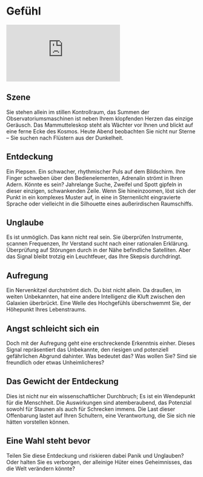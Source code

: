 # Gefühl

<iframe class="ytIframe" src="https://www.youtube.com/embed/NCkbekhUdw4?si=CJqVWxeGW7Yu0hje" title="YouTube video player" frameborder="0" allow="accelerometer; autoplay; clipboard-write; encrypted-media; gyroscope; picture-in-picture; web-share" allowfullscreen></iframe>

## **Szene**

Sie stehen allein im stillen Kontrollraum, das Summen der Observatoriumsmaschinen ist neben Ihrem klopfenden Herzen das einzige Geräusch. Das Mammutteleskop steht als Wächter vor Ihnen und blickt auf eine ferne Ecke des Kosmos. Heute Abend beobachten Sie nicht nur Sterne – Sie suchen nach Flüstern aus der Dunkelheit.

## **Entdeckung**

Ein Piepsen. Ein schwacher, rhythmischer Puls auf dem Bildschirm. Ihre Finger schweben über den Bedienelementen, Adrenalin strömt in Ihren Adern. Könnte es sein? Jahrelange Suche, Zweifel und Spott gipfeln in dieser einzigen, schwankenden Zeile. Wenn Sie hineinzoomen, löst sich der Punkt in ein komplexes Muster auf, in eine in Sternenlicht eingravierte Sprache oder vielleicht in die Silhouette eines außerirdischen Raumschiffs.

## **Unglaube**

Es ist unmöglich. Das kann nicht real sein. Sie überprüfen Instrumente, scannen Frequenzen, Ihr Verstand sucht nach einer rationalen Erklärung. Überprüfung auf Störungen durch in der Nähe befindliche Satelliten. Aber das Signal bleibt trotzig ein Leuchtfeuer, das Ihre Skepsis durchdringt.

## **Aufregung**

Ein Nervenkitzel durchströmt dich. Du bist nicht allein. Da draußen, im weiten Unbekannten, hat eine andere Intelligenz die Kluft zwischen den Galaxien überbrückt. Eine Welle des Hochgefühls überschwemmt Sie, der Höhepunkt Ihres Lebenstraums.

## **Angst schleicht sich ein**

Doch mit der Aufregung geht eine erschreckende Erkenntnis einher. Dieses Signal repräsentiert das Unbekannte, den riesigen und potenziell gefährlichen Abgrund dahinter. Was bedeutet das? Was wollen Sie? Sind sie freundlich oder etwas Unheimlicheres?

## **Das Gewicht der Entdeckung**

Dies ist nicht nur ein wissenschaftlicher Durchbruch; Es ist ein Wendepunkt für die Menschheit. Die Auswirkungen sind atemberaubend, das Potenzial sowohl für Staunen als auch für Schrecken immens. Die Last dieser Offenbarung lastet auf Ihren Schultern, eine Verantwortung, die Sie sich nie hätten vorstellen können.

## **Eine Wahl steht bevor**

Teilen Sie diese Entdeckung und riskieren dabei Panik und Unglauben? Oder halten Sie es verborgen, der alleinige Hüter eines Geheimnisses, das die Welt verändern könnte?
